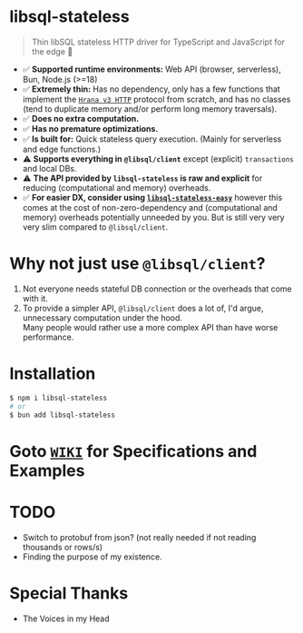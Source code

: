 # libsql-stateless

> Thin libSQL stateless HTTP driver for TypeScript and JavaScript for the edge 🚀
- ✅ **Supported runtime environments:** Web API (browser, serverless), Bun, Node.js (>=18)
- ✅ **Extremely thin:** Has no dependency, only has a few functions that implement the [`Hrana v3 HTTP`](https://github.com/tursodatabase/libsql/blob/main/libsql-server/docs/HRANA_3_SPEC.md) protocol from scratch, and has no classes (tend to duplicate memory and/or perform long memory traversals).
- ✅ **Does no extra computation.**
- ✅ **Has no premature optimizations.**
- ✅ **Is built for:** Quick stateless query execution. (Mainly for serverless and edge functions.)
- ⚠️ **Supports everything in `@libsql/client`** except (explicit) `transactions` and local DBs.
- ⚠️ **The API provided by `libsql-stateless` is raw and explicit** for reducing (computational and memory) overheads.
- ✅ **For easier DX, consider using [`libsql-stateless-easy`](https://github.com/DaBigBlob/libsql-stateless-easy)** however this comes at the cost of non-zero-dependency and (computational and memory) overheads potentially unneeded by you. But is still very very very slim compared to `@libsql/client`.

# Why not just use `@libsql/client`?
1. Not everyone needs stateful DB connection or the overheads that come with it.
2. To provide a simpler API, `@libsql/client` does a lot of, I'd argue, unnecessary computation under the hood.\
    Many people would rather use a more complex API than have worse performance.

# Installation
```sh
$ npm i libsql-stateless
# or
$ bun add libsql-stateless
```

# Goto [`WIKI`](https://github.com/DaBigBlob/libsql-stateless/wiki) for  Specifications and Examples

# TODO
- Switch to protobuf from json? (not really needed if not reading thousands or rows/s)
- Finding the purpose of my existence.

# Special Thanks
- The Voices in my Head